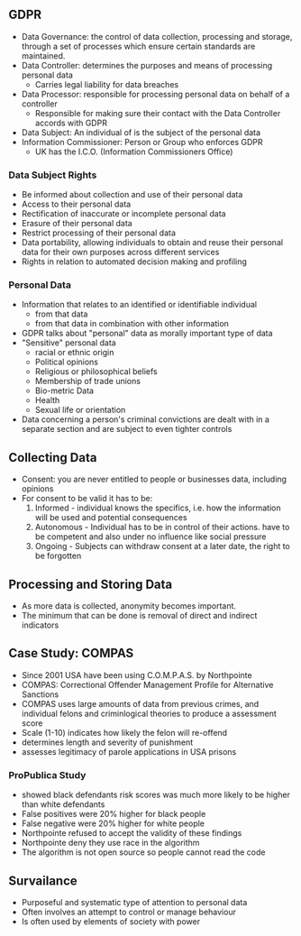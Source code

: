 ## GDPR
- Data Governance:  the control of data collection, processing and storage, through a set of processes which ensure certain standards are maintained.
- Data Controller: determines the purposes and means of processing personal data
	- Carries legal liability for data breaches
 - Data Processor: responsible for processing personal data on behalf of a controller
	 - Responsible for making sure their contact with the Data Controller accords with GDPR
- Data Subject: An individual of is the subject of the personal data
- Information Commissioner: Person or Group who enforces GDPR
	- UK has the I.C.O. (Information Commissioners Office)

### Data Subject Rights
- Be informed about collection and use of their personal data
- Access to their personal data
- Rectification of inaccurate or incomplete personal data
- Erasure of their personal data
- Restrict processing of their personal data
- Data portability, allowing individuals to obtain and reuse their personal data for their own purposes across different services
- Rights in relation to automated decision making and profiling

### Personal Data
- Information that relates to an identified or identifiable individual
	- from that data
	- from that data in combination with other information
- GDPR talks about "personal" data as morally important type of data
- "Sensitive" personal data
	- racial or ethnic origin
	- Political opinions
	- Religious or philosophical beliefs
	- Membership of trade unions
	- Bio-metric Data
	- Health
	- Sexual life or orientation
- Data concerning a person's criminal convictions are dealt with in a separate section and are subject to even tighter controls

## Collecting Data
- Consent: you are never entitled to people or businesses data, including opinions
- For consent to be valid it has to be:
	1. Informed - individual knows the specifics, i.e. how the information will be used and potential consequences
	2. Autonomous - Individual has to be in control of their actions. have to be competent and also under no influence like social pressure
	3. Ongoing - Subjects can withdraw consent at a later date, the right to be forgotten

## Processing and Storing Data
- As more data is collected, anonymity becomes important.
- The minimum that can be done is removal of direct and indirect indicators

## Case Study: COMPAS
- Since 2001 USA have been using C.O.M.P.A.S. by Northpointe
- COMPAS: Correctional Offender Management Profile for Alternative Sanctions
- COMPAS uses large amounts of data from previous crimes, and individual felons and criminlogical theories to produce a assessment score
- Scale (1-10) indicates how likely the felon will re-offend
- determines length and severity of punishment
- assesses legitimacy of parole applications in USA prisons
### ProPublica Study
- showed black defendants risk scores was much more likely to be higher than white defendants
- False positives were 20% higher for black people
- False negative were 20% higher for white people
- Northpointe refused to accept the validity of these findings
- Northpointe deny they use race in the algorithm
- The algorithm is not open source so people cannot read the code

## Survailance
- Purposeful and systematic type of attention to personal data
- Often involves an attempt to control or manage behaviour
- Is often used by elements of society with power